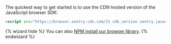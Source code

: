 The quickest way to get started is to use the CDN hosted version of the JavaScript browser SDK:

```html
<script src="https://browser.sentry-cdn.com/{% sdk_version sentry.javascript.browser %}/bundle.min.js" integrity="sha384-{% sdk_cdn_checksum sentry.javascript.browser latest bundle.min.js %}" crossorigin="anonymous"></script>
```

{% wizard hide %}
You can also [NPM install our browser library](?platform=browsernpm).
{% endwizard %}
